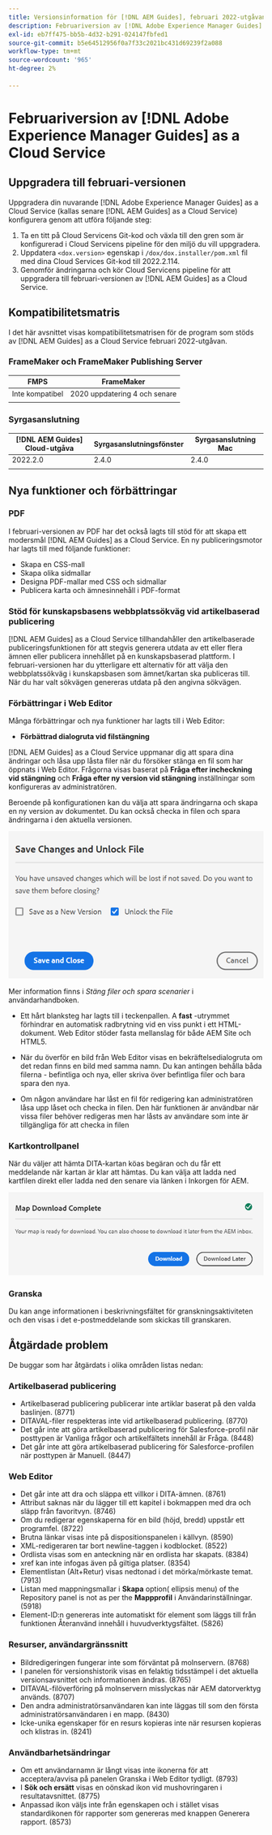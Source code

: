 ```yaml
---
title: Versionsinformation för [!DNL AEM Guides], februari 2022-utgåvan
description: Februariversion av [!DNL Adobe Experience Manager Guides] as a Cloud Service
exl-id: eb7ff475-bb5b-4d32-b291-024147fbfed1
source-git-commit: b5e64512956f0a7f33c2021bc431d69239f2a088
workflow-type: tm+mt
source-wordcount: '965'
ht-degree: 2%

---
```


# Februariversion av [!DNL Adobe Experience Manager Guides] as a Cloud Service

## Uppgradera till februari-versionen

Uppgradera din nuvarande [!DNL Adobe Experience Manager Guides] as a Cloud Service (kallas senare [!DNL AEM Guides] as a Cloud Service) konfigurera genom att utföra följande steg:
1. Ta en titt på Cloud Servicens Git-kod och växla till den gren som är konfigurerad i Cloud Servicens pipeline för den miljö du vill uppgradera.
2. Uppdatera `<dox.version>` egenskap i `/dox/dox.installer/pom.xml` fil med dina Cloud Services Git-kod till 2022.2.114.
3. Genomför ändringarna och kör Cloud Servicens pipeline för att uppgradera till februari-versionen av [!DNL AEM Guides] as a Cloud Service.

## Kompatibilitetsmatris

I det här avsnittet visas kompatibilitetsmatrisen för de program som stöds av [!DNL AEM Guides] as a Cloud Service februari 2022-utgåvan.

### FrameMaker och FrameMaker Publishing Server

| FMPS | FrameMaker |
| --- | --- |
| Inte kompatibel | 2020 uppdatering 4 och senare |
|  |  |


### Syrgasanslutning

| [!DNL AEM Guides] Cloud-utgåva | Syrgasanslutningsfönster | Syrgasanslutning Mac |
| --- | --- | --- |
| 2022.2.0 | 2.4.0 | 2.4.0 |
|  |  |  |


## Nya funktioner och förbättringar

### PDF

I februari-versionen av PDF har det också lagts till stöd för att skapa ett modersmål [!DNL AEM Guides] as a Cloud Service. En ny publiceringsmotor har lagts till med följande funktioner:
* Skapa en CSS-mall
* Skapa olika sidmallar
* Designa PDF-mallar med CSS och sidmallar
* Publicera karta och ämnesinnehåll i PDF-format

### Stöd för kunskapsbasens webbplatssökväg vid artikelbaserad publicering

[!DNL AEM Guides] as a Cloud Service tillhandahåller den artikelbaserade publiceringsfunktionen för att stegvis generera utdata av ett eller flera ämnen eller publicera innehållet på en kunskapsbaserad plattform. I februari-versionen har du ytterligare ett alternativ för att välja den webbplatssökväg i kunskapsbasen som ämnet/kartan ska publiceras till. När du har valt sökvägen genereras utdata på den angivna sökvägen.

### Förbättringar i Web Editor

Många förbättringar och nya funktioner har lagts till i Web Editor:

* **Förbättrad dialogruta vid filstängning**

[!DNL AEM Guides] as a Cloud Service uppmanar dig att spara dina ändringar och låsa upp låsta filer när du försöker stänga en fil som har öppnats i Web Editor. Frågorna visas baserat på **Fråga efter incheckning vid stängning** och **Fråga efter ny version vid stängning** inställningar som konfigureras av administratören.

Beroende på konfigurationen kan du välja att spara ändringarna och skapa en ny version av dokumentet. Du kan också checka in filen och spara ändringarna i den aktuella versionen.

![Stäng fil](assets/file-close-save-changes-unlock.png)

Mer information finns i *Stäng filer och spara scenarier* i användarhandboken.

* Ett hårt blanksteg har lagts till i teckenpallen.  A **fast** -utrymmet förhindrar en automatisk radbrytning vid en viss punkt i ett HTML-dokument. Web Editor stöder fasta mellanslag för både AEM Site och HTML5.

* När du överför en bild från Web Editor visas en bekräftelsedialogruta om det redan finns en bild med samma namn. Du kan antingen behålla båda filerna - befintliga och nya, eller skriva över befintliga filer och bara spara den nya.

* Om någon användare har låst en fil för redigering kan administratören låsa upp låset och checka in filen. Den här funktionen är användbar när vissa filer behöver redigeras men har låsts av användare som inte är tillgängliga för att checka in filen

### Kartkontrollpanel

När du väljer att hämta DITA-kartan köas begäran och du får ett meddelande när kartan är klar att hämtas. Du kan välja att ladda ned kartfilen direkt eller ladda ned den senare via länken i Inkorgen för AEM.

![Hämta karta](assets/download-map-prompt.png)

### Granska

Du kan ange informationen i beskrivningsfältet för granskningsaktiviteten och den visas i det e-postmeddelande som skickas till granskaren.

## Åtgärdade problem

De buggar som har åtgärdats i olika områden listas nedan:

### Artikelbaserad publicering

* Artikelbaserad publicering publicerar inte artiklar baserat på den valda baslinjen. (8771)
* DITAVAL-filer respekteras inte vid artikelbaserad publicering. (8770)
* Det går inte att göra artikelbaserad publicering för Salesforce-profil när posttypen är Vanliga frågor och artikelfältets innehåll är Fråga. (8448)
* Det går inte att göra artikelbaserad publicering för Salesforce-profilen när posttypen är Manuell. (8447)

### Web Editor

* Det går inte att dra och släppa ett villkor i DITA-ämnen. (8761)
* Attribut saknas när du lägger till ett kapitel i bokmappen med dra och släpp från favoritvyn. (8746)
* Om du redigerar egenskaperna för en bild (höjd, bredd) uppstår ett programfel. (8722)
* Brutna länkar visas inte på dispositionspanelen i källvyn. (8590)
* XML-redigeraren tar bort newline-taggen i kodblocket. (8522)
* Ordlista visas som en anteckning när en ordlista har skapats. (8384)
* xref kan inte infogas även på giltiga platser. (8354)
* Elementlistan (Alt+Retur) visas nedtonad i det mörka/mörkaste temat. (7913)
* Listan med mappningsmallar i **Skapa** option( ellipsis menu) of the Repository panel is not as per the **Mappprofil** i Användarinställningar. (5918)
* Element-ID:n genereras inte automatiskt för element som läggs till från funktionen Återanvänd innehåll i huvudverktygsfältet. (5826)

### Resurser, användargränssnitt

* Bildredigeringen fungerar inte som förväntat på molnservern. (8768)
* I panelen för versionshistorik visas en felaktig tidsstämpel i det aktuella versionsavsnittet och informationen ändras. (8765)
* DITAVAL-filöverföring på molnservern misslyckas när AEM datorverktyg används. (8707)
* Den andra administratörsanvändaren kan inte läggas till som den första administratörsanvändaren i en mapp. (8430)
* Icke-unika egenskaper för en resurs kopieras inte när resursen kopieras och klistras in. (8241)

### Användbarhetsändringar

* Om ett användarnamn är långt visas inte ikonerna för att acceptera/avvisa på panelen Granska i Web Editor tydligt. (8793)
* I **Sök och ersätt** visas en oönskad ikon vid mushovringaren i resultatavsnittet. (8775)
* Anpassad ikon väljs inte från egenskapen och i stället visas standardikonen för rapporter som genereras med knappen Generera rapport. (8573)
